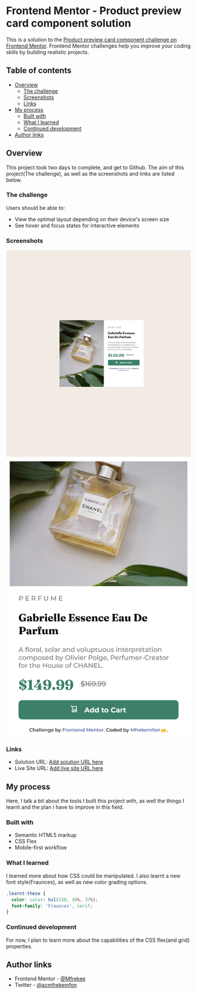 # Frontend Mentor - Product preview card component solution

This is a solution to the [Product preview card component challenge on Frontend Mentor](https://www.frontendmentor.io/challenges/product-preview-card-component-GO7UmttRfa). Frontend Mentor challenges help you improve your coding skills by building realistic projects. 


## Table of contents
- [Overview](#overview)
  - [The challenge](#the-challenge)
  - [Screenshots](#screenshots)
  - [Links](#links)
- [My process](#my-process)
  - [Built with](#built-with)
  - [What I learned](#what-i-learned)
  - [Continued development](#continued-development)
- [Author links](#author)


## Overview
This project took two days to complete, and get to Github. The aim of this project(The challenge), as well as the screenshots and links are listed below. 


### The challenge
Users should be able to:
- View the optimal layout depending on their device's screen size
- See hover and focus states for interactive elements

### Screenshots
![Desktop version - 1440px](127.0.0.1_5500_index.html.png)
![Mobile Version - 475px](127.0.0.1_5501_index.html.png)

### Links
- Solution URL: [Add solution URL here](https://your-solution-url.com)
- Live Site URL: [Add live site URL here](https://your-live-site-url.com)


## My process
Here, I talk a bit about the tools I built this project with, as well the things I learnt and the plan I have to improve in this field.

### Built with
- Semantic HTML5 markup
- CSS Flex
- Mobile-first workflow

### What I learned
I learned more about how CSS could be manipulated. I also learnt a new font style(Fraunces), as well as new color grading options.

```css
.learnt-these {
  color: color: hsl(158, 36%, 37%);
  font-family: 'Fraunces', serif;
}
```

### Continued development
For now, I plan to learn more about the capabilities of the CSS flex(and grid) properties.


## Author links

- Frontend Mentor - [@Mfrekee](https://www.frontendmentor.io/profile/Mfrekee)
- Twitter - [@acmfrekemfon](https://twitter.com/acmfrekemfon)
